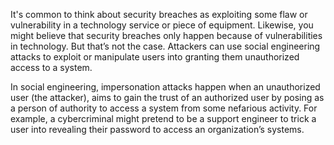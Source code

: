 It's common to think about security breaches as exploiting some flaw or vulnerability in a technology service or piece of equipment. Likewise, you might believe that security breaches only happen because of vulnerabilities in technology. But that’s not the case. Attackers can use social engineering attacks to exploit or manipulate users into granting them unauthorized access to a system.

In social engineering, impersonation attacks happen when an unauthorized user (the attacker), aims to gain the trust of an authorized user by posing as a person of authority to access a system from some nefarious activity. For example, a cybercriminal might pretend to be a support engineer to trick a user into revealing their password to access an organization’s systems.